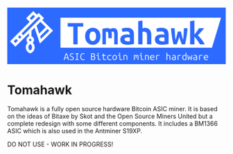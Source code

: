 ![Tomahawk](https://github.com/dryas/tomahawk/blob/main/docs/tomahawk_logo.png?raw=true)

# Tomahawk
Tomahawk is a fully open source hardware Bitcoin ASIC miner. It is based on the ideas of Bitaxe by Skot and the Open Source Miners United but a complete redesign with some different components. It includes a BM1366 ASIC which is also used in the Antminer S19XP.

DO NOT USE - WORK IN PROGRESS!
